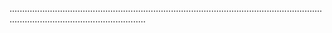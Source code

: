 ..................................................................................................................................................................................
